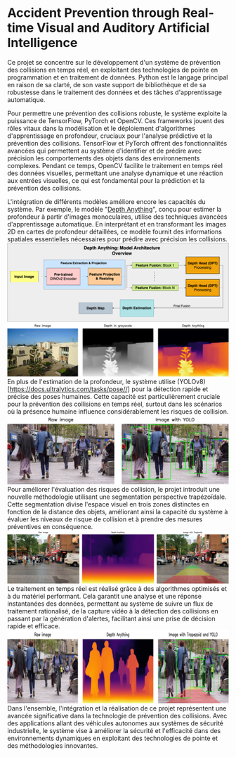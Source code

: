 # Accident Prevention through Real-time Visual and Auditory Artificial Intelligence
Ce projet se concentre sur le développement d'un système de prévention des collisions en temps réel, en exploitant des technologies de pointe en programmation et en traitement de données. Python est le langage principal en raison de sa clarté, de son vaste support de bibliothèque et de sa robustesse dans le traitement des données et des tâches d'apprentissage automatique.

Pour permettre une prévention des collisions robuste, le système exploite la puissance de TensorFlow, PyTorch et OpenCV. Ces frameworks jouent des rôles vitaux dans la modélisation et le déploiement d'algorithmes d'apprentissage en profondeur, cruciaux pour l'analyse prédictive et la prévention des collisions. TensorFlow et PyTorch offrent des fonctionnalités avancées qui permettent au système d'identifier et de prédire avec précision les comportements des objets dans des environnements complexes. Pendant ce temps, OpenCV facilite le traitement en temps réel des données visuelles, permettant une analyse dynamique et une réaction aux entrées visuelles, ce qui est fondamental pour la prédiction et la prévention des collisions.

L'intégration de différents modèles améliore encore les capacités du système. Par exemple, le modèle "[Depth Anything](https://github.com/LiheYoung/Depth-Anything)", conçu pour estimer la profondeur à partir d'images monoculaires, utilise des techniques avancées d'apprentissage automatique. En interprétant et en transformant les images 2D en cartes de profondeur détaillées, ce modèle fournit des informations spatiales essentielles nécessaires pour prédire avec précision les collisions.
![Depth Anything Model Architecture](/images/depth1.png)
![Depth Anything Example](/images/Image1.png)
En plus de l'estimation de la profondeur, le système utilise (YOLOv8)[https://docs.ultralytics.com/tasks/pose//] pour la détection rapide et précise des poses humaines. Cette capacité est particulièrement cruciale pour la prévention des collisions en temps réel, surtout dans les scénarios où la présence humaine influence considérablement les risques de collision.
![Image avec détection d'objet YOLOv8](/images/Image4.png)
Pour améliorer l'évaluation des risques de collision, le projet introduit une nouvelle méthodologie utilisant une segmentation perspective trapézoïdale. Cette segmentation divise l'espace visuel en trois zones distinctes en fonction de la distance des objets, améliorant ainsi la capacité du système à évaluer les niveaux de risque de collision et à prendre des mesures préventives en conséquence.
![Exemple du trapèze appliqué à Depth Anything.](/images/Image2.png)
Le traitement en temps réel est réalisé grâce à des algorithmes optimisés et à du matériel performant. Cela garantit une analyse et une réponse instantanées des données, permettant au système de suivre un flux de traitement rationalisé, de la capture vidéo à la détection des collisions en passant par la génération d'alertes, facilitant ainsi une prise de décision rapide et efficace.
![YOLO et Trapèze](/images/Image3.png)
Dans l'ensemble, l'intégration et la réalisation de ce projet représentent une avancée significative dans la technologie de prévention des collisions. Avec des applications allant des véhicules autonomes aux systèmes de sécurité industrielle, le système vise à améliorer la sécurité et l'efficacité dans des environnements dynamiques en exploitant des technologies de pointe et des méthodologies innovantes.
